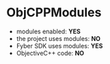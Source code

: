 # ObjCPPModules

- modules enabled: **YES**
- the project uses modules: **NO**
- Fyber SDK uses modules: **YES**
- ObjectiveC++ code: **NO**